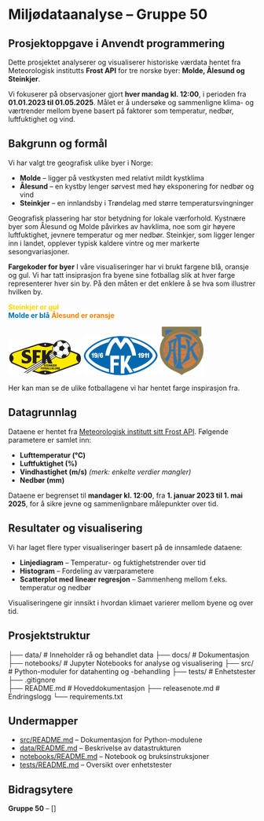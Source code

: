 # Miljødataanalyse – Gruppe 50  
## Prosjektoppgave i Anvendt programmering

Dette prosjektet analyserer og visualiserer historiske værdata hentet fra Meteorologisk institutts **Frost API** for tre norske byer: **Molde, Ålesund og Steinkjer**.

Vi fokuserer på observasjoner gjort **hver mandag kl. 12:00**, i perioden fra **01.01.2023 til 01.05.2025**. Målet er å undersøke og sammenligne klima- og værtrender mellom byene basert på faktorer som temperatur, nedbør, luftfuktighet og vind.


## Bakgrunn og formål
Vi har valgt tre geografisk ulike byer i Norge:

- **Molde** – ligger på vestkysten med relativt mildt kystklima  
- **Ålesund** – en kystby lenger sørvest med høy eksponering for nedbør og vind  
- **Steinkjer** – en innlandsby i Trøndelag med større temperatursvingninger  

Geografisk plassering har stor betydning for lokale værforhold. Kystnære byer som Ålesund og Molde påvirkes av havklima, noe som gir høyere luftfuktighet, jevnere temperatur og mer nedbør. Steinkjer, som ligger lenger inn i landet, opplever typisk kaldere vintre og mer markerte sesongvariasjoner.

**Fargekoder for byer**
I våre visualiseringer har vi brukt fargene blå, oransje og gul. Vi har tatt insiprasjon fra byene sine fotballag slik at hver farge representerer hver sin by. På den måten er det enklere å se hva som illustrer hvilken by.

**<span style="color:#FFD700">Steinkjer er gul</span>**    
**<span style="color:#0072B2">Molde er blå</span>**
**<span style="color:#FF8000">Ålesund er oransje</span>**

<img src="images/steinkjer_logo.png" alt="Steinkjer FK logo" width="150"/>

<img src="images/molde_logo.png" alt="Molde FK logo" width="150"/>

<img src="images/aalesund_logo.png" alt="Molde FK logo" width="90"/>


Her kan man se de ulike fotballagene vi har hentet farge inspirasjon fra.

## Datagrunnlag
Dataene er hentet fra [Meteorologisk institutt sitt Frost API](https://frost.met.no/). 
Følgende parametere er samlet inn:

- **Lufttemperatur (°C)**  
- **Luftfuktighet (%)**  
- **Vindhastighet (m/s)** *(merk: enkelte verdier mangler)*  
- **Nedbør (mm)**  

Dataene er begrenset til **mandager kl. 12:00**, fra **1. januar 2023 til 1. mai 2025**, for å sikre jevne og sammenlignbare målepunkter over tid.


## Resultater og visualisering
Vi har laget flere typer visualiseringer basert på de innsamlede dataene:

- **Linjediagram** – Temperatur- og fuktighetstrender over tid  
- **Histogram** – Fordeling av værparametere  
- **Scatterplot med lineær regresjon** – Sammenheng mellom f.eks. temperatur og nedbør  

Visualiseringene gir innsikt i hvordan klimaet varierer mellom byene og over tid.


## Prosjektstruktur
├── data/           # Inneholder rå og behandlet data
├── docs/           # Dokumentasjon 
├── notebooks/      # Jupyter Notebooks for analyse og visualisering
├── src/            # Python-moduler for datahenting og -behandling
├── tests/          # Enhetstester
├── .gitignore     
├── README.md       # Hoveddokumentasjon
├── releasenote.md  # Endringslogg
└── requirements.txt

## Undermapper
- [src/README.md](src/README.md) – Dokumentasjon for Python-modulene
- [data/README.md](data/README.md) – Beskrivelse av datastrukturen
- [notebooks/README.md](notebooks/README.md) – Notebook og bruksinstruksjoner
- [tests/README.md](tests/README.md) – Oversikt over enhetstester


## Bidragsytere
**Gruppe 50** – []

